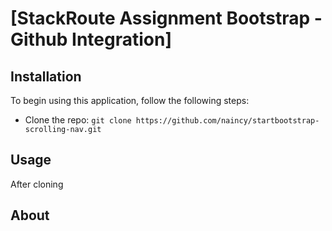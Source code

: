 # [StackRoute Assignment Bootstrap - Github Integration]

## Installation

To begin using this application, follow the following steps:
* Clone the repo: `git clone https://github.com/naincy/startbootstrap-scrolling-nav.git`

## Usage

After cloning

## About
